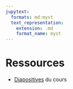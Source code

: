 ```yaml
---
jupytext:
  formats: md:myst
  text_representation:
    extension: .md
    format_name: myst
---
```



# Ressources

- [Diapositives](./Diapos/intro.pdf) du cours

